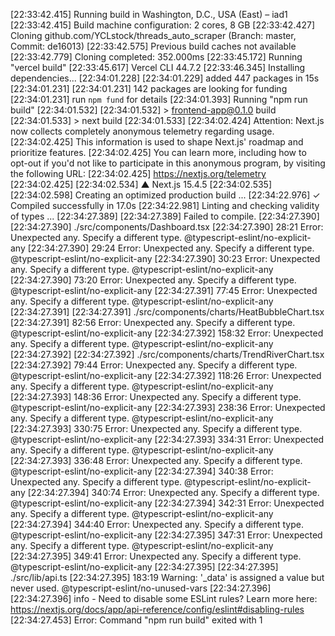 [22:33:42.415] Running build in Washington, D.C., USA (East) – iad1
[22:33:42.415] Build machine configuration: 2 cores, 8 GB
[22:33:42.427] Cloning github.com/YCLstock/threads_auto_scraper (Branch: master, Commit: de16013)
[22:33:42.575] Previous build caches not available
[22:33:42.779] Cloning completed: 352.000ms
[22:33:45.172] Running "vercel build"
[22:33:45.617] Vercel CLI 44.7.2
[22:33:46.345] Installing dependencies...
[22:34:01.228] 
[22:34:01.229] added 447 packages in 15s
[22:34:01.231] 
[22:34:01.231] 142 packages are looking for funding
[22:34:01.231]   run `npm fund` for details
[22:34:01.393] Running "npm run build"
[22:34:01.532] 
[22:34:01.532] > frontend-app@0.1.0 build
[22:34:01.533] > next build
[22:34:01.533] 
[22:34:02.424] Attention: Next.js now collects completely anonymous telemetry regarding usage.
[22:34:02.425] This information is used to shape Next.js' roadmap and prioritize features.
[22:34:02.425] You can learn more, including how to opt-out if you'd not like to participate in this anonymous program, by visiting the following URL:
[22:34:02.425] https://nextjs.org/telemetry
[22:34:02.425] 
[22:34:02.534]    ▲ Next.js 15.4.5
[22:34:02.535] 
[22:34:02.598]    Creating an optimized production build ...
[22:34:22.976]  ✓ Compiled successfully in 17.0s
[22:34:22.981]    Linting and checking validity of types ...
[22:34:27.389] 
[22:34:27.389] Failed to compile.
[22:34:27.390] 
[22:34:27.390] ./src/components/Dashboard.tsx
[22:34:27.390] 28:21  Error: Unexpected any. Specify a different type.  @typescript-eslint/no-explicit-any
[22:34:27.390] 29:24  Error: Unexpected any. Specify a different type.  @typescript-eslint/no-explicit-any
[22:34:27.390] 30:23  Error: Unexpected any. Specify a different type.  @typescript-eslint/no-explicit-any
[22:34:27.390] 73:20  Error: Unexpected any. Specify a different type.  @typescript-eslint/no-explicit-any
[22:34:27.391] 77:45  Error: Unexpected any. Specify a different type.  @typescript-eslint/no-explicit-any
[22:34:27.391] 
[22:34:27.391] ./src/components/charts/HeatBubbleChart.tsx
[22:34:27.391] 82:56  Error: Unexpected any. Specify a different type.  @typescript-eslint/no-explicit-any
[22:34:27.392] 158:32  Error: Unexpected any. Specify a different type.  @typescript-eslint/no-explicit-any
[22:34:27.392] 
[22:34:27.392] ./src/components/charts/TrendRiverChart.tsx
[22:34:27.392] 79:44  Error: Unexpected any. Specify a different type.  @typescript-eslint/no-explicit-any
[22:34:27.392] 118:26  Error: Unexpected any. Specify a different type.  @typescript-eslint/no-explicit-any
[22:34:27.393] 148:36  Error: Unexpected any. Specify a different type.  @typescript-eslint/no-explicit-any
[22:34:27.393] 238:36  Error: Unexpected any. Specify a different type.  @typescript-eslint/no-explicit-any
[22:34:27.393] 330:75  Error: Unexpected any. Specify a different type.  @typescript-eslint/no-explicit-any
[22:34:27.393] 334:31  Error: Unexpected any. Specify a different type.  @typescript-eslint/no-explicit-any
[22:34:27.393] 336:48  Error: Unexpected any. Specify a different type.  @typescript-eslint/no-explicit-any
[22:34:27.394] 340:38  Error: Unexpected any. Specify a different type.  @typescript-eslint/no-explicit-any
[22:34:27.394] 340:74  Error: Unexpected any. Specify a different type.  @typescript-eslint/no-explicit-any
[22:34:27.394] 342:31  Error: Unexpected any. Specify a different type.  @typescript-eslint/no-explicit-any
[22:34:27.394] 344:40  Error: Unexpected any. Specify a different type.  @typescript-eslint/no-explicit-any
[22:34:27.395] 347:31  Error: Unexpected any. Specify a different type.  @typescript-eslint/no-explicit-any
[22:34:27.395] 349:41  Error: Unexpected any. Specify a different type.  @typescript-eslint/no-explicit-any
[22:34:27.395] 
[22:34:27.395] ./src/lib/api.ts
[22:34:27.395] 183:19  Warning: '_data' is assigned a value but never used.  @typescript-eslint/no-unused-vars
[22:34:27.396] 
[22:34:27.396] info  - Need to disable some ESLint rules? Learn more here: https://nextjs.org/docs/app/api-reference/config/eslint#disabling-rules
[22:34:27.453] Error: Command "npm run build" exited with 1